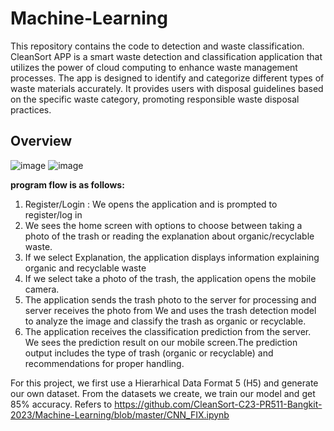 # Machine-Learning
This repository contains the code to detection and waste classification.
CleanSort APP is a smart waste detection and classification application that utilizes the power of cloud computing to enhance waste management processes. 
The app is designed to identify and categorize different types of waste materials accurately. 
It provides users with disposal guidelines based on the specific waste category, promoting responsible waste disposal practices.

## Overview
![image](https://github.com/CleanSort-C23-PR511-Bangkit-2023/Machine-Learning/assets/96606602/15fdb320-afe9-4f55-a8c8-a75a88a981b7)
![image](https://github.com/CleanSort-C23-PR511-Bangkit-2023/Machine-Learning/assets/96606602/63b28f4c-b09a-4f91-95e3-133af2956c1e)

**program flow is as follows:**
1. Register/Login :  We opens the application and is prompted to register/log in
2. We sees the home screen with options to choose between taking a photo of the trash or reading the explanation about organic/recyclable waste.
3. If we select Explanation, the application displays information explaining organic and recyclable waste
4. If we select take a photo of the trash, the application opens the mobile camera.
5. The application sends the trash photo to the server for processing and server receives the photo from We and uses the trash detection model to analyze the image and classify the trash as organic or recyclable.
6. The application receives the classification prediction from the server. We sees the prediction result on our mobile screen.The prediction output includes the type of trash (organic or recyclable) and recommendations for proper handling.

For this project, we first use a Hierarhical Data Format 5 (H5) and generate our own dataset. From the datasets we create, we train our model and get 85% accuracy. Refers to https://github.com/CleanSort-C23-PR511-Bangkit-2023/Machine-Learning/blob/master/CNN_FIX.ipynb
